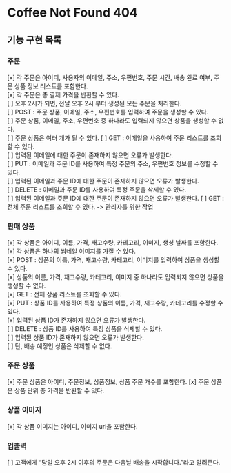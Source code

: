 # Coffee Not Found 404

## 기능 구현 목록

### 주문

[x] 각 주문은 아이디, 사용자의 이메일, 주소, 우편번호, 주문 시간, 배송 완료 여부, 주문 상품 정보 리스트를 포함한다.   
[x] 각 주문은 총 결제 가격을 반환할 수 있다.   
[ ] 오후 2시가 되면, 전날 오후 2시 부터 생성된 모든 주문을 처리한다.   
[ ] POST : 주문 상품, 이메일, 주소, 우편번호를 입력하여 주문을 생성할 수 있다.   
[ ] 주문 상품, 이메일, 주소, 우편번호 중 하나라도 입력되지 않으면 상품을 생성할 수 없다.   
[ ] 주문 상품은 여러 개가 될 수 있다.
[ ] GET : 이메일을 사용하여 주문 리스트를 조회할 수 있다.   
[ ] 입력된 이메일에 대한 주문이 존재하지 않으면 오류가 발생한다.   
[ ] PUT : 이메일과 주문 ID를 사용하여 특정 주문의 주소, 우편번호 정보를 수정할 수 있다.    
[ ] 입력된 이메일과 주문 ID에 대한 주문이 존재하지 않으면 오류가 발생한다.   
[ ] DELETE : 이메일과 주문 ID를 사용하여 특정 주문을 삭제할 수 있다.   
[ ] 입력된 이메일과 주문 ID에 대한 주문이 존재하지 않으면 오류가 발생한다.
[ ] GET : 전체 주문 리스트를 조회할 수 있다. -> 관리자를 위한 작업

### 판매 상품

[x] 각 상품은 아이디, 이름, 가격, 재고수량, 카테고리, 이미지, 생성 날짜를 포함한다.   
[x] 각 상품은 하나의 썸네일 이미지를 가질 수 있다.    
[x] POST : 상품의 이름, 가격, 재고수량, 카테고리, 이미지를 입력하여 상품을 생성할 수 있다.  
[x] 상품의 이름, 가격, 재고수량, 카테고리, 이미지 중 하나라도 입력되지 않으면 상품을 생성할 수 없다.   
[x] GET : 전체 상품 리스트를 조회할 수 있다.   
[x] PUT : 상품 ID를 사용하여 특정 상품의 이름, 가격, 재고수량, 카테고리를 수정할 수 있다.   
[x] 입력된 상품 ID가 존재하지 않으면 오류가 발생한다.   
[ ] DELETE : 상품 ID를 사용하여 특정 상품을 삭제할 수 있다.   
[ ] 입력된 상품 ID가 존재하지 않으면 오류가 발생한다.   
[ ] 단, 배송 예정인 상품은 삭제할 수 없다.

### 주문 상품

[x] 주문 상품은 아이디, 주문정보, 상품정보, 상품 주문 개수를 포함한다.
[x] 주문 상품은 상품 단위 총 가격을 반환할 수 있다.

### 상품 이미지

[x] 각 상품 이미지는 아이디, 이미지 url을 포함한다.

### 입출력

[ ] 고객에게 “당일 오후 2시 이후의 주문은 다음날 배송을 시작합니다.”라고 알려준다.
